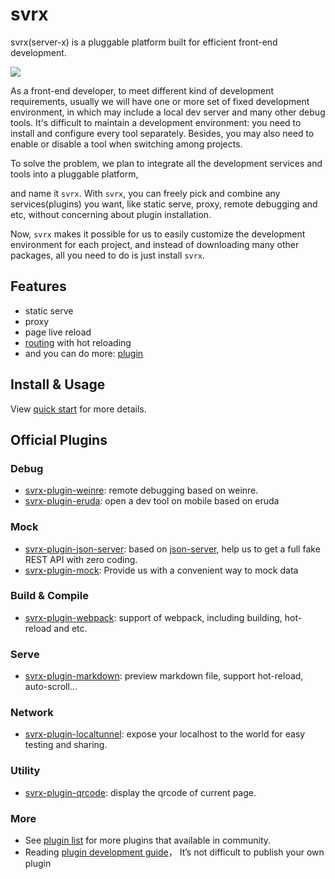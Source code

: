 # svrx

svrx(server-x) is a pluggable platform built for efficient front-end development.

![](https://p1.music.126.net/tkkgZQepIA1mvhrv8IzbuA==/109951164358239571.gif)


As a front-end developer, to meet different kind of development requirements, usually we will have one or more set of fixed development environment,
in which may include a local dev server and many other debug tools.
It's difficult to maintain a development environment: you need to install and configure every tool separately.
Besides, you may also need to enable or disable a tool when switching among projects.

To solve the problem, we plan to integrate all the development services and tools into a pluggable platform, 

and name it `svrx`.
With `svrx`, you can freely pick and combine any services(plugins) you want, 
like static serve, proxy, remote debugging and etc, without concerning about plugin installation.
 
Now, `svrx` makes it possible for us to easily customize the development environment for each project,
and instead of downloading many other packages, all you need to do is just install `svrx`.

## Features

- static serve
- proxy
- page live reload
- [routing](./guide/route.md) with hot reloading 
- and you can do more: [plugin](./plugin/usage.md)

## Install & Usage

View [quick start](./quick-start.md) for more details.


## Official Plugins


### Debug 

+ [svrx-plugin-weinre](https://github.com/svrxjs/svrx-plugin-weinre): 
    remote debugging based on weinre.
+ [svrx-plugin-eruda](https://github.com/svrxjs/svrx-plugin-eruda): 
    open a dev tool on mobile based on eruda

### Mock

+ [svrx-plugin-json-server](https://github.com/svrxjs/svrx-plugin-json-server): 
    based on [json-server](https://github.com/typicode/json-server), help us to get a full fake REST API with zero coding.
+ [svrx-plugin-mock](https://github.com/svrxjs/svrx-plugin-mock): 
    Provide us with a convenient way to mock data


### Build & Compile

+ [svrx-plugin-webpack](https://github.com/svrxjs/svrx-plugin-webpack):
    support of webpack, including building, hot-reload and etc.

### Serve

+ [svrx-plugin-markdown](https://github.com/svrxjs/svrx-plugin-markdown): 
    preview markdown file, support hot-reload, auto-scroll...

### Network

+ [svrx-plugin-localtunnel](https://github.com/svrxjs/svrx-plugin-localtunnel): 
    expose your localhost to the world for easy testing and sharing.

### Utility

+ [svrx-plugin-qrcode](https://github.com/svrxjs/svrx-plugin-qrcode): 
    display the qrcode of current page.

    
### More 

- See [plugin list](https://svrx.io/plugin?query=svrx-plugin-) for more plugins that available in community.
- Reading [plugin development guide](./plugin/contribution.md)，
It’s not difficult to publish your own plugin
